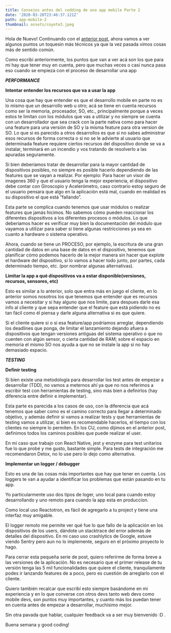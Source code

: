```yaml
---
title: Consejos antes del codding de una app mobile Parte 2
date: '2020-03-20T23:46:37.121Z'
path: app-mobile-2
thumbnail: assets/coyote3.jpeg
---
```



Hola de Nuevo! Continuando con el [anterior post](https://medium.com/@enzzorp/consejos-antes-del-codding-de-una-app-mobile-parte-1-965ea873981), ahora vamos a ver algunos puntos un toquesin más técnicos ya que la vez pasada vimos cosas más de sentido común.

Como escribí anteriormente, los puntos que van a ver acá son los que para mi hay que tener muy en cuenta, pero que muchas veces o casi nunca pasa eso cuando se empieza con el proceso de desarrollar una app

***PERFORMANCE***

**Intentar entender los recursos que va a usar la app**

Una cosa que hay que entender es que el desarrollo mobile en parte no es lo mismo que un desarrollo web u otro; acá se tiene en cuenta recursos como ser la memoria, procesador, SO, etc., principalmente porque a veces estos te limitan con los módulos que vas a utilizar y no siempre se cuenta con un desarrollador que sea crack con la parte nativa como para hacer una feature para una versión de SO y la misma feature para otra version de SO. Lo que si es parecido a otros desarrollos es que si no sabes administrar esos recursos de forma correcta o si no se le advierte al usuario que determinada feature requiere ciertos recursos del dispositivo donde se va a instalar, terminará en un incendio y vos tratando de resolverlo a las apuradas seguramente.

Si bien deberíamos tratar de desarrollar para la mayor cantidad de dispositivos posibles, no siempre es posible hacerlo dependiendo de las features que se vayan a realizar. Por ejemplo: Para hacer un visor de imagenes 360 y que el usuario tenga la mejor experiencia, el dispositivo debe contar con Giroscopio y Acelerómetro, caso contrario estoy seguro de el usuario pensara que algo en la aplicación está mal, cuando en realidad es su dispositivo el que está “fallando”.

Esta parte se complica cuando tenemos que usar módulos o realizar features que jamás hicimos. No sabemos cómo pueden reaccionar los diferentes dispositivos a los diferentes procesos o módulos. Lo que deberíamos hacer es verificar muy bien la documentación del módulo que vayamos a utilizar para saber si tiene algunas restricciones ya sea en cuanto a hardware o sistema operativo.

Ahora, cuando se tiene un PROCESO, por ejemplo, la escritura de una gran cantidad de datos en una base de datos en el dispositivo, tenemos que planificar cómo podemos hacerlo de la mejor manera sin hacer que explote el hardware del dispositivo, si lo vamos a hacer todo junto, por partes, cada determinado tiempo, etc. (por nombrar algunas alternativas).

**Limitar la app a qué dispositivos va a estar disponible(versiones, recursos, sensores, etc)**

Esto es similar a lo anterior, solo que entra más en juego el cliente, en lo anterior somos nosotros los que tenemos que entender que es recursos vamos a necesitar y si hay alguno que nos limite, para despues darle esa info al cliente y que sepa entender que el feature que está pidiendo no es tan fácil como él piensa y darle alguna alternativa si es que quiere.

Si el cliente quiere si o si esa feature/app podríamos arreglar, dependiendo los deadlines que ponga, de limitar el lanzamiento dejando afuera a dispositivos que tengan versiones antiguas del sistema operativo o que no cuenten con algún sensor, o cierta cantidad de RAM; sobre el espacio en memoria el mismo SO nos ayuda a que no se instale la app si no hay demasiado espacio.

***TESTING***

**Definir testing**

Si bien existe una metodología para desarrollar los test antes de empezar a desarrollar (TDD), no vamos a meternos ahí ya que no nos referimos a escribir test con herramientas de testing, sino más bien a definirlos (hay diferencia entre definir e implementar).

Esta parte es parecida a los casos de uso, con la diferencia que acá tenemos que saber como es el camino correcto para llegar a determinado objetivo, y además definir si vamos a realizar tests y que herramientas de testing vamos a utilizar, si bien es recomendable hacerlos, el tiempo con los clientes no siempre lo permiten. En los CU, como dijimos en el anterior post, definimos todos los caminos posibles que puede realizar el user.

En mi caso que trabajo con React Native, jest y enzyme para test unitarios fue lo que probé y me gusto, bastante simple. Para tests de integración me recomendaron Detox, no lo use pero lo dejo como alternativa.

**Implementar un logger / debugger**

Esto es una de las cosas más importantes que hay que tener en cuenta. Los loggers te van a ayudar a identificar los problemas que están pasando en tu app.

Yo particularmente uso dos tipos de loger, uno local para cuando estoy desarrollando y uno remoto para cuando la app esta en produccion.

Como local uso Reactotron, es fácil de agregarlo a tu project y tiene una interfaz muy amigable.

El logger remoto me permite ver qué fue lo que fallo de la aplicación en los dispositivos de los users, dándote un stacktrace del error además de detalles del dispositivo. En mi caso uso crashlytics de Google, estuve viendo Sentry pero aun no lo implemente, seguro en el próximo proyecto lo hago.

Para cerrar esta pequeña serie de post, quiero referirme de forma breve a las versiones de la aplicación. No es necesario que el primer release de tu versión tenga las 5 mil funcionalidades que quiere el cliente, tranquilamente podes ir lanzando features de a poco, pero es cuestión de arreglarlo con el cliente.

Quiero también recalcar que escribí esto siempre basándome en mi experiencia y en lo que converse con otros devs tanto web devs como mobile devs, son puntos muy importantes, y cuanto más los puedan tener en cuenta antes de empezar a desarrollar, muchísimo mejor.

Sin otra pavada que hablar, cualquier feedback va a ser muy bienvenido :D .

Buena semana y good coding!
